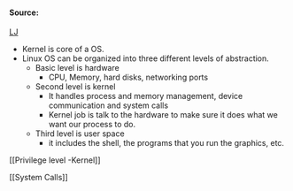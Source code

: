 #### Source:
[LJ](https://linuxjourney.com/lesson/kernel-overview)

* Kernel is core of a OS.
* Linux OS can be organized into three different levels of abstraction.
	* Basic level is hardware
		* CPU, Memory, hard disks, networking ports
	* Second level is kernel
		* It handles process and memory management, device communication and system calls
		* Kernel job is talk to the hardware to make sure it does what we want our process to do.
	* Third level is user space
		* it includes the shell, the programs that you run the graphics, etc.

[[Privilege level -Kernel]]

[[System Calls]]

